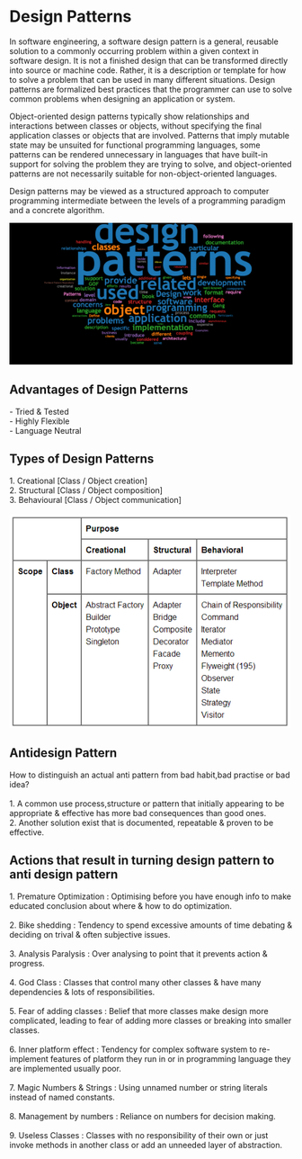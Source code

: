# Design Patterns

In software engineering, a software design pattern is a general, reusable solution to a commonly occurring problem within a given context in software design. It is not a finished design that can be transformed directly into source or machine code. Rather, it is a description or template for how to solve a problem that can be used in many different situations. Design patterns are formalized best practices that the programmer can use to solve common problems when designing an application or system.

Object-oriented design patterns typically show relationships and interactions between classes or objects, without specifying the final application classes or objects that are involved. Patterns that imply mutable state may be unsuited for functional programming languages, some patterns can be rendered unnecessary in languages that have built-in support for solving the problem they are trying to solve, and object-oriented patterns are not necessarily suitable for non-object-oriented languages.

Design patterns may be viewed as a structured approach to computer programming intermediate between the levels of a programming paradigm and a concrete algorithm.

<img src="etc/designPatterns.png" width="1000"/>

<h2>Advantages of Design Patterns</h2>
- Tried & Tested<br>
- Highly Flexible<br>
- Language Neutral<br>

<h2>Types of Design Patterns</h2>
1. Creational [Class / Object creation]<br>
2. Structural [Class / Object composition]<br>
3. Behavioural [Class / Object communication]<br><br>

<img src="etc/designPatternsTypes.png" width="500"/>

<h2>Antidesign Pattern</h2>
How to distinguish an actual anti pattern from bad habit,bad practise or bad idea?<br><br>
1. A common use process,structure or pattern that initially appearing to be appropriate & effective has more bad consequences than good ones.<br>
2. Another solution exist that is documented, repeatable & proven to be effective.<br>

<h2>Actions that result in turning design pattern to anti design pattern</h2>
1. Premature Optimization : Optimising before you have enough info to make educated conclusion about where & how to do optimization.<br><br>
2. Bike shedding : Tendency to spend excessive amounts of time debating & deciding on trival & often subjective issues.<br><br>
3. Analysis Paralysis : Over analysing to point that it prevents action & progress.<br><br>
4. God Class : Classes that control many other classes & have many dependencies & lots of responsibilities.<br><br>
5. Fear of adding classes : Belief that more classes make design more complicated, leading to fear of adding more classes or breaking into smaller classes.<br><br>
6. Inner platform effect : Tendency for complex software system to re-implement features of platform they run in or in programming language they are implemented usually poor.<br><br>
7. Magic Numbers & Strings : Using unnamed number or string literals instead of named constants.<br><br>
8. Management by numbers : Reliance on numbers for decision making.<br><br>
9. Useless Classes : Classes with no responsibility of their own or just invoke methods in another class or add an unneeded layer of abstraction.<br>